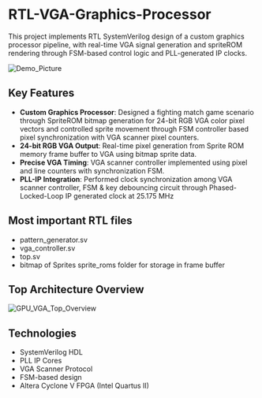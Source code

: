 # RTL-VGA-Graphics-Processor
This project implements RTL SystemVerilog design of a custom graphics processor pipeline, with real-time VGA signal generation and spriteROM rendering through FSM-based control logic and PLL-generated IP clocks.

![Demo_Picture](https://github.com/user-attachments/assets/e08c27a1-c6af-4389-b2a0-bbda1134e241)



## Key Features
- **Custom Graphics Processor**: Designed a fighting match game scenario through SpriteROM bitmap generation for 24-bit RGB VGA color pixel vectors and controlled sprite movement through FSM controller based pixel synchronization with VGA scanner pixel counters.
- **24-bit RGB VGA Output**: Real-time pixel generation from Sprite ROM memory frame buffer to VGA using bitmap sprite data.
- **Precise VGA Timing**: VGA scanner controller implemented using pixel and line counters with synchronization FSM.
- **PLL-IP Integration**:  Performed  clock synchronization among VGA scanner controller, FSM \& key debouncing circuit through Phased-Locked-Loop IP generated clock at 25.175 MHz


## Most important RTL files
- pattern_generator.sv
- vga_controller.sv
- top.sv
- bitmap of Sprites sprite_roms folder for storage in frame buffer
  

## Top Architecture Overview

![GPU_VGA_Top_Overview](https://github.com/user-attachments/assets/605c0967-3974-483e-9c13-66337c265110)


## Technologies

- SystemVerilog HDL
- PLL IP Cores
- VGA Scanner Protocol
- FSM-based design
- Altera Cyclone V FPGA (Intel Quartus II)
